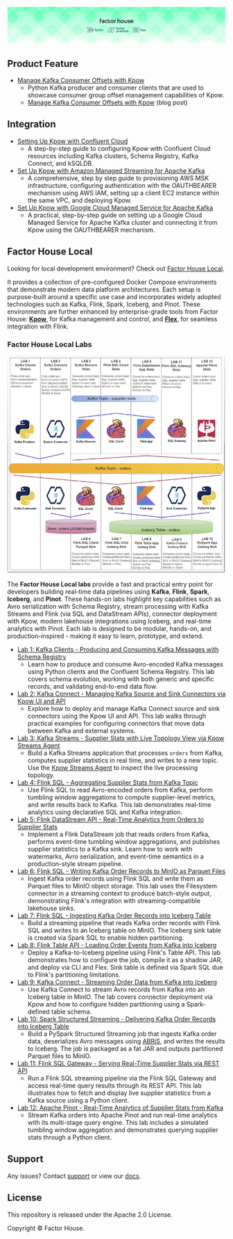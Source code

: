 ![factorhouse](./images/factorhouse.jfif)

## Product Feature

- [Manage Kafka Consumer Offsets with Kpow](./offset-management/)
  - Python Kafka producer and consumer clients that are used to showcase consumer group offset management capabilities of Kpow.
  - [Manage Kafka Consumer Offsets with Kpow](https://factorhouse.io/blog/how-to/manage-kafka-consumer-offsets-with-kpow/) (blog post)

## Integration

- [Setting Up Kpow with Confluent Cloud](https://factorhouse.io/blog/how-to/set-up-kpow-with-confluent-cloud/)
  - A step-by-step guide to configuring Kpow with Confluent Cloud resources including Kafka clusters, Schema Registry, Kafka Connect, and kSQLDB.
- [Set Up Kpow with Amazon Managed Streaming for Apache Kafka](https://factorhouse.io/blog/how-to/set-up-kpow-with-aws/)
  - A comprehensive, step by step guide to provisioning AWS MSK infrastructure, configuring authentication with the OAUTHBEARER mechanism using AWS IAM, setting up a client EC2 instance within the same VPC, and deploying Kpow.
- [Set Up Kpow with Google Cloud Managed Service for Apache Kafka](https://factorhouse.io/blog/how-to/set-up-kpow-with-gcp/)
  - A practical, step-by-step guide on setting up a Google Cloud Managed Service for Apache Kafka cluster and connecting it from Kpow using the OAUTHBEARER mechanism.

## Factor House Local

Looking for local development environment? Check out [Factor House Local](https://github.com/factorhouse/factorhouse-local).

It provides a collection of pre-configured Docker Compose environments that demonstrate modern data platform architectures. Each setup is purpose-built around a specific use case and incorporates widely adopted technologies such as Kafka, Flink, Spark, Iceberg, and Pinot. These environments are further enhanced by enterprise-grade tools from Factor House: [**Kpow**](https://factorhouse.io/kpow), for Kafka management and control, and [**Flex**](https://factorhouse.io/flex/), for seamless integration with Flink.

### Factor House Local Labs

<p align="center">
  <img width="600" height="500" src="./images/fh-local-labs.png">
</p>

The **Factor House Local labs** provide a fast and practical entry point for developers building real-time data pipelines using **Kafka**, **Flink**, **Spark**, **Iceberg**, and **Pinot**. These hands-on labs highlight key capabilities such as Avro serialization with Schema Registry, stream processing with Kafka Streams and Flink (via SQL and DataStream APIs), connector deployment with Kpow, modern lakehouse integrations using Iceberg, and real-time analytics with Pinot. Each lab is designed to be modular, hands-on, and production-inspired - making it easy to learn, prototype, and extend.

- [Lab 1: Kafka Clients - Producing and Consuming Kafka Messages with Schema Registry](./fh-local-kafka-clients-orders/)
  - Learn how to produce and consume Avro-encoded Kafka messages using Python clients and the Confluent Schema Registry. This lab covers schema evolution, working with both generic and specific records, and validating end-to-end data flow.
- [Lab 2: Kafka Connect - Managing Kafka Source and Sink Connectors via Kpow UI and API](./fh-local-kafka-connect-orders/)
  - Explore how to deploy and manage Kafka Connect source and sink connectors using the Kpow UI and API. This lab walks through practical examples for configuring connectors that move data between Kafka and external systems.
- [Lab 3: Kafka Streams - Supplier Stats with Live Topology View via Kpow Streams Agent](./fh-local-kafka-streams-stats/)
  - Build a Kafka Streams application that processes `orders` from Kafka, computes supplier statistics in real time, and writes to a new topic. Use the [Kpow Streams Agent](https://github.com/factorhouse/kpow-streams-agent) to inspect the live processing topology.
- [Lab 4: Flink SQL - Aggregating Supplier Stats from Kafka Topic](./fh-local-flink-sql-client-stats/)
  - Use Flink SQL to read Avro-encoded orders from Kafka, perform tumbling window aggregations to compute supplier-level metrics, and write results back to Kafka. This lab demonstrates real-time analytics using declarative SQL and Kafka integration.
- [Lab 5: Flink DataStream API - Real-Time Analytics from Orders to Supplier Stats](./fh-local-flink-ds-stats/)
  - Implement a Flink DataStream job that reads orders from Kafka, performs event-time tumbling window aggregations, and publishes supplier statistics to a Kafka sink. Learn how to work with watermarks, Avro serialization, and event-time semantics in a production-style stream pipeline.
- [Lab 6: Flink SQL - Writing Kafka Order Records to MinIO as Parquet Files](./fh-local-flink-sql-orders-parquet/)
  - Ingest Kafka order records using Flink SQL and write them as Parquet files to MinIO object storage. This lab uses the Filesystem connector in a streaming context to produce batch-style output, demonstrating Flink's integration with streaming-compatible lakehouse sinks.
- [Lab 7: Flink SQL - Ingesting Kafka Order Records into Iceberg Table](./fh-local-flink-sql-orders-iceberg/)
  - Build a streaming pipeline that reads Kafka order records with Flink SQL and writes to an Iceberg table on MinIO. The Iceberg sink table is created via Spark SQL to enable hidden partitioning.
- [Lab 8: Flink Table API - Loading Order Events from Kafka into Iceberg](./fh-local-flink-table-iceberg/)
  - Deploy a Kafka-to-Iceberg pipeline using Flink's Table API. This lab demonstrates how to configure the job, compile it as a shadow JAR, and deploy via CLI and Flex. Sink table is defined via Spark SQL due to Flink's partitioning limitations.
- [Lab 9: Kafka Connect - Streaming Order Data from Kafka into Iceberg](./fh-local-kafka-connect-iceberg/)
  - Use Kafka Connect to stream Avro records from Kafka into an Iceberg table in MinIO. The lab covers connector deployment via Kpow and how to configure hidden partitioning using a Spark-defined table schema.
- [Lab 10: Spark Structured Streaming - Delivering Kafka Order Records into Iceberg Table](./fh-local-spark-orders-iceberg/)
  - Build a PySpark Structured Streaming job that ingests Kafka order data, deserializes Avro messages using [ABRiS](https://github.com/AbsaOSS/ABRiS), and writes the results to Iceberg. The job is packaged as a fat JAR and outputs partitioned Parquet files to MinIO.
- [Lab 11: Flink SQL Gateway - Serving Real-Time Supplier Stats via REST API](./fh-local-flink-sql-gateway-stats/)
  - Run a Flink SQL streaming pipeline via the Flink SQL Gateway and access real-time query results through its REST API. This lab illustrates how to fetch and display live supplier statistics from a Kafka source using a Python client.
- [Lab 12: Apache Pinot - Real-Time Analytics of Supplier Stats from Kafka](./fh-local-pinot-stats/)
  - Stream Kafka orders into Apache Pinot and run real-time analytics with its multi-stage query engine. This lab includes a simulated tumbling window aggregation and demonstrates querying supplier stats through a Python client.

## Support

Any issues? Contact [support](https://factorhouse.io/support/) or view our [docs](https://docs.factorhouse.io/).

## License

This repository is released under the Apache 2.0 License.

Copyright © Factor House.
